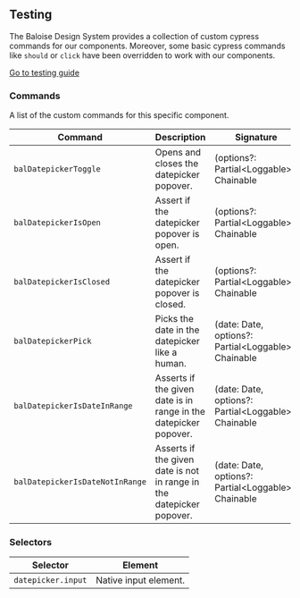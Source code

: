 ## Testing

The Baloise Design System provides a collection of custom cypress commands for our components. Moreover, some basic cypress commands like `should` or `click` have been overridden to work with our components.

<a class="sb-unstyled button is-primary" href="../?path=/docs/development-testing--page">Go to testing guide</a>

<!-- START: human documentation -->



<!-- END: human documentation -->

### Commands

A list of the custom commands for this specific component.

| Command                         | Description                                                          | Signature                                             |
| ------------------------------- | -------------------------------------------------------------------- | ----------------------------------------------------- |
| `balDatepickerToggle`           | Opens and closes the datepicker popover.                             | (options?: Partial\<Loggable>): Chainable             |
| `balDatepickerIsOpen`           | Assert if the datepicker popover is open.                            | (options?: Partial\<Loggable>): Chainable             |
| `balDatepickerIsClosed`         | Assert if the datepicker popover is closed.                          | (options?: Partial\<Loggable>): Chainable             |
| `balDatepickerPick`             | Picks the date in the datepicker like a human.                       | (date: Date, options?: Partial\<Loggable>): Chainable |
| `balDatepickerIsDateInRange`    | Asserts if the given date is in range in the datepicker popover.     | (date: Date, options?: Partial\<Loggable>): Chainable |
| `balDatepickerIsDateNotInRange` | Asserts if the given date is not in range in the datepicker popover. | (date: Date, options?: Partial\<Loggable>): Chainable |


### Selectors

| Selector           | Element               |
| ------------------ | --------------------- |
| `datepicker.input` | Native input element. |

